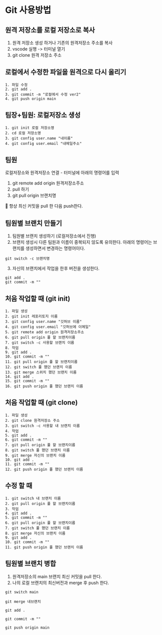 # Git 사용방법
## 원격 저장소를 로컬 저장소로 복사
1. 원격 저장소 생성 하거나 기존의 원격저장소 주소를 복사
2. vscode 실행 -> 터미널 열기
3. git clone 원격 저장소 주소
## 로컬에서 수정한 파일을 원격으로 다시 올리기
```
1. 파일 수정
2. git add .
3. git commit -m "로컬에서 수정 ver2"
4. git push origin main
```
## 팀장+팀원: 로컬저장소 생성
```
1. git init 로컬 저장소명
2. cd 로컬 저장소명
3. git config user.name "내이름"
4. git config user.email "내메일주소"
```
## 팀원
로컬저장소와 원격저장소 연결 - 터미널에 아래의 명령어를 입력
1. git remote add origin 원격저장소주소
2. pull 하기
3. git pull origin 브랜치명

🔑 항상 최신 커밋을 pull 한 다음 push한다.
## 팀원별 브랜치 만들기
1. 팀원별 브랜치 생성하기 (로컬저장소에서 진행)
2. 브랜치 생성시 다른 팀원과 이름이 중복되지 않도록 유의한다. 아래의 명령어는 브랜치를 생성하면서 변경하는 명령어이다.
```
git switch -c 브랜치명
```
3. 자신의 브랜치에서 작업을 한후 버전을 생성한다.
```
git add .
git commit -m "" 
```
## 처음 작업할 때 (git init)
```
1. 파일 생성
2. git init 레포리토지 이름
3. git config user.name "깃허브 이름"
4. git config user.email "깃허브에 이메일"
5. git remote add origin 원격저장소주소
6. git pull origin 풀 할 브랜치이름
7. git switch -c 사용할 브랜치 이름
8. 작업
9. git add .
10. git commit -m ""
11. git pull origin 풀 할 브랜치이름
12. git switch 풀 했던 브랜치 이름
13. git merge 스위치 했던 브랜치 이름
14. git add .
15. git commit -m ""
16. git push origin 풀 했던 브랜치 이름
```
## 처음 작업할 때 (git clone)
```
1. 파일 생성
2. git clone 원격저장소 주소
3. git switch -c 사용할 내 브랜치 이름
4. 작업
5. git add .
6. git commit -m ""
7. git pull origin 풀 할 브랜치이름
8. git switch 풀 했던 브랜치 이름
9. git merge 자신의 브랜치 이름
10. git add .
11. git commit -m ""
12. git push origin 풀 했던 브랜치 이름
```
## 수정 할 때 
```
1. git switch 내 브랜치 이름
2. git pull origin 풀 할 브랜치이름
3. 작업
4. git add .
5. git commit -m ""
6. git pull origin 풀 할 브랜치이름
7. git switch 풀 했던 브랜치 이름
8. git merge 자신의 브랜치 이름
9. git add .
10. git commit -m ""
11. git push origin 풀 했던 브랜치 이름
```
## 팀원별 브랜치 병합
1. 원격저장소의 main 브랜치 최신 커밋을 pull 한다.
2. 나의 로컬 브랜치의 최신버전과 merge 후 push 한다.
```
git switch main

git merge 내브랜치

git add .

git commit -m ""

git push origin main 
```
